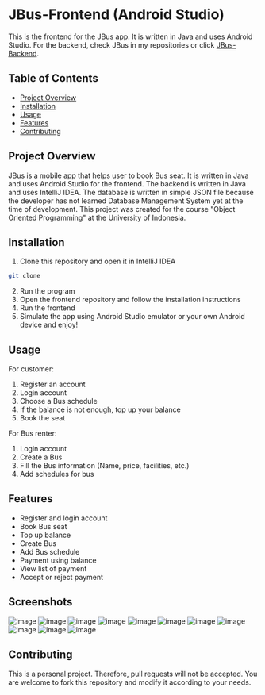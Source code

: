 # JBus-Frontend (Android Studio)

This is the frontend for the JBus app. It is written in Java and uses Android Studio. For the backend, check JBus in my repositories or click [JBus-Backend](https://github.com/NaufalRusyda/JBus).

## Table of Contents

- [Project Overview](#project-overview)
- [Installation](#installation)
- [Usage](#usage)
- [Features](#features)
- [Contributing](#contributing)

## Project Overview

JBus is a mobile app that helps user to book Bus seat. It is written in Java and uses Android Studio for the frontend. The backend is written in Java and uses IntelliJ IDEA. The database is written in simple JSON file because the developer has not learned Database Management System yet at the time of development. This project was created for the course "Object Oriented Programming" at the University of Indonesia.

## Installation

1. Clone this repository and open it in IntelliJ IDEA
```bash
git clone
```
2. Run the program
3. Open the frontend repository and follow the installation instructions
4. Run the frontend
5. Simulate the app using Android Studio emulator or your own Android device and enjoy!

## Usage

For customer:
1. Register an account
2. Login account
3. Choose a Bus schedule
4. If the balance is not enough, top up your balance
5. Book the seat

For Bus renter:
1. Login account
2. Create a Bus
3. Fill the Bus information (Name, price, facilities, etc.)
4. Add schedules for bus

## Features

- Register and login account
- Book Bus seat
- Top up balance
- Create Bus
- Add Bus schedule
- Payment using balance
- View list of payment
- Accept or reject payment

## Screenshots

![image](https://github.com/NaufalRusyda/JBus/assets/144303043/72741260-ecfd-4064-b95c-79b478514bfc)
![image](https://github.com/NaufalRusyda/JBus/assets/144303043/c5b981e1-9ff5-4a9f-9a79-4d42c4a6728f)
![image](https://github.com/NaufalRusyda/JBus/assets/144303043/be1f947f-9311-4733-bed0-13ad3e2ac313)
![image](https://github.com/NaufalRusyda/JBus/assets/144303043/e7ab4521-7b80-432e-9d6d-a7ec0cbe4910)
![image](https://github.com/NaufalRusyda/JBus/assets/144303043/d607822a-6c65-4599-b509-e2bfa8c4b267)
![image](https://github.com/NaufalRusyda/JBus/assets/144303043/56d2f88a-8fa2-46b6-9f31-8031c5b605e9)
![image](https://github.com/NaufalRusyda/JBus/assets/144303043/3f88c090-1061-46d4-9c8f-b95f454da1b0)
![image](https://github.com/NaufalRusyda/JBus/assets/144303043/3a7208e4-569a-4cf9-8e4b-82c20434e0e9)
![image](https://github.com/NaufalRusyda/JBus/assets/144303043/6e807dcd-fceb-443c-aecd-032e6421cfbf)
![image](https://github.com/NaufalRusyda/JBus/assets/144303043/dc1731f3-8457-444e-8dba-34065f885cb4)
![image](https://github.com/NaufalRusyda/JBus/assets/144303043/2ed86db6-7208-43c5-89a0-06e579d6c51a)

## Contributing

This is a personal project. Therefore, pull requests will not be accepted. You are welcome to fork this repository and modify it according to your needs.
